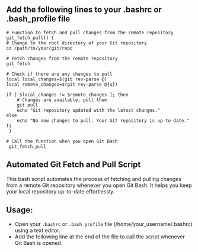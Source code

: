 ## Add the following lines to your .bashrc or .bash_profile file

    # Function to fetch and pull changes from the remote repository
    git_fetch_pull() {
    # Change to the root directory of your Git repository
    cd /path/to/your/git/repo

    # Fetch changes from the remote repository
    git fetch

    # Check if there are any changes to pull
    local local_changes=$(git rev-parse @)
    local remote_changes=$(git rev-parse @{u})

    if [ $local_changes != $remote_changes ]; then
        # Changes are available, pull them
        git pull
        echo "Git repository updated with the latest changes."
    else
        echo "No new changes to pull. Your Git repository is up-to-date."
    fi
     }

    # Call the function when you open Git Bash
     git_fetch_pull


## Automated Git Fetch and Pull Script

This bash script automates the process of fetching and pulling changes from a remote Git repository whenever you open Git Bash. It helps you keep your local repository up-to-date effortlessly.

## Usage:
- Open your `.bashrc` or `.bash_profile` file (/home/your_username/.bashrc) using a text editor.
- Add the following line at the end of the file to call the script whenever Git Bash is opened.
